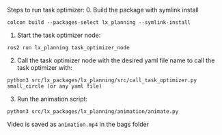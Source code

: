Steps to run task optimizer:
0. Build the package with symlink install
```
colcon build --packages-select lx_planning --symlink-install
```
1. Start the task optimizer node:
```
ros2 run lx_planning task_optimizer_node
```
2. Call the task optimizer node with the desired yaml file name to call the task optimizer with:
```
python3 src/lx_packages/lx_planning/src/call_task_optimizer.py small_circle (or any yaml file)
```
3. Run the animation script:
```
python3 src/lx_packages/lx_planning/animation/animate.py 
```
Video is saved as `animation.mp4` in the bags folder
